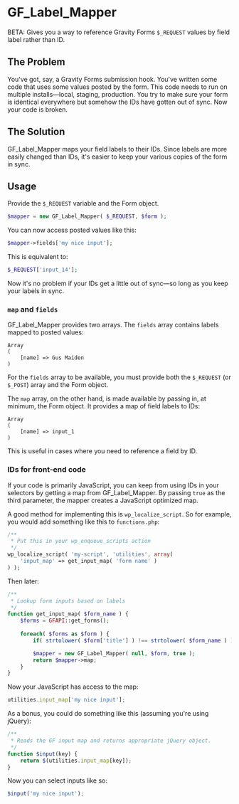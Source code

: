 # GF_Label_Mapper

BETA: Gives you a way to reference Gravity Forms `$_REQUEST` values by field label rather than ID.

## The Problem

You've got, say, a Gravity Forms submission hook. You've written some code that uses some values posted by the form. This code needs to run on multiple installs—local, staging, production. You try to make sure your form is identical everywhere but somehow the IDs have gotten out of sync. Now your code is broken.

## The Solution

GF_Label_Mapper maps your field labels to their IDs. Since labels are more easily changed than IDs, it's easier to keep your various copies of the form in sync.

## Usage

Provide the `$_REQUEST` variable and the Form object.

```php
$mapper = new GF_Label_Mapper( $_REQUEST, $form );
```

You can now access posted values like this:

```php
$mapper->fields['my nice input'];
```

This is equivalent to:

```php
$_REQUEST['input_14'];
```

Now it's no problem if your IDs get a little out of sync—so long as you keep your labels in sync.

### `map` and `fields`

GF_Label_Mapper provides two arrays. The `fields` array contains labels mapped to posted values:

```
Array
(
    [name] => Gus Maiden
)
```

For the `fields` array to be available, you must provide both the `$_REQUEST` (or `$_POST`) array and the Form object.

The `map` array, on the other hand, is made available by passing in, at minimum, the Form object. It provides a map of field labels to IDs:

```
Array
(
    [name] => input_1
)
```

This is useful in cases where you need to reference a field by ID.

### IDs for front-end code

If your code is primarily JavaScript, you can keep from using IDs in your selectors by getting a map from GF_Label_Mapper. By passing `true` as the third parameter, the mapper creates a JavaScript optimized map.

A good method for implementing this is `wp_localize_script`. So for example, you would add something like this to `functions.php`:

```php
/**
 * Put this in your wp_enqueue_scripts action
 */
wp_localize_script( 'my-script', 'utilities', array(
    'input_map' => get_input_map( 'form name' )
) );
```

Then later:

```php
/**
 * Lookup form inputs based on labels
 */
function get_input_map( $form_name ) {
	$forms = GFAPI::get_forms();
	
	foreach( $forms as $form ) {
		if( strtolower( $form['title'] ) !== strtolower( $form_name ) ) continue;

		$mapper = new GF_Label_Mapper( null, $form, true );
		return $mapper->map;
	}
}
```

Now your JavaScript has access to the map:

```js
utilities.input_map['my nice input'];
```

As a bonus, you could do something like this (assuming you're using jQuery):

```js
/**
 * Reads the GF input map and returns appropriate jQuery object.
 */
function $input(key) {
    return $(utilities.input_map[key]);
}
```

Now you can select inputs like so:

```js
$input('my nice input');
```
